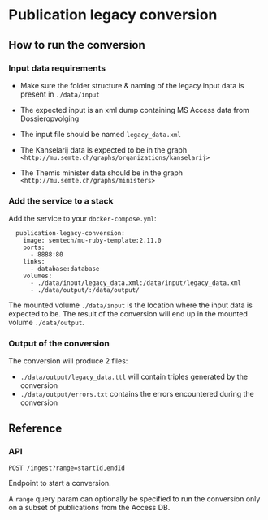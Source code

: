 # Publication legacy conversion
## How to run the conversion
### Input data requirements
- Make sure the folder structure & naming of the legacy input data is present in `./data/input`
- The expected input is an xml dump containing MS Access data from Dossieropvolging
- The input file should be named `legacy_data.xml`

- The Kanselarij data is expected to be in the graph  `<http://mu.semte.ch/graphs/organizations/kanselarij>`
- The Themis minister data should be in the graph  `<http://mu.semte.ch/graphs/ministers>`

### Add the service to a stack
Add the service to your `docker-compose.yml`:

```
  publication-legacy-conversion:
    image: semtech/mu-ruby-template:2.11.0
    ports:
      - 8888:80
    links:
      - database:database
    volumes:
      - ./data/input/legacy_data.xml:/data/input/legacy_data.xml
      - ./data/output/:/data/output/
```

The mounted volume `./data/input` is the location where the input data is expected to be.
The result of the conversion will end up in the mounted volume `./data/output`.

### Output of the conversion
The conversion will produce 2 files:
- `./data/output/legacy_data.ttl`
will contain triples generated by the conversion
- `./data/output/errors.txt`
contains the errors encountered during the conversion

## Reference
### API
```
POST /ingest?range=startId,endId
```
Endpoint to start a conversion.

A `range` query param can optionally be specified to run the conversion only on a subset of publications from the Access DB.
